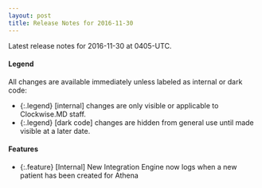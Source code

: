 ```yaml
---
layout: post
title: Release Notes for 2016-11-30
---
```


Latest release notes for 2016-11-30 at 0405-UTC.

<div class='legend' markdown='1'>

#### Legend

All changes are available immediately unless labeled as internal or dark code:

- {:.legend} [internal] changes are only visible or applicable to Clockwise.MD staff.
- {:.legend} [dark code] changes are hidden from general use until made visible at a later date.

</div>

<div class='features' markdown='1'>

#### Features

- {:.feature} [Internal] New Integration Engine now logs when a new patient has been created for Athena

</div>

